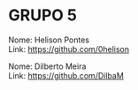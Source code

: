 # GRUPO 5
Nome: Helison Pontes  
Link: https://github.com/0helison  
  
Nome: Dilberto Meira  
Link: https://github.com/DilbaM   
  
